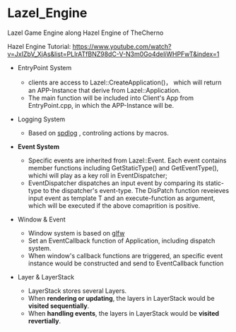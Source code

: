 # Lazel_Engine

Lazel Game Engine along Hazel Engine of TheCherno 

Hazel Engine Tutorial: https://www.youtube.com/watch?v=JxIZbV_XjAs&list=PLlrATfBNZ98dC-V-N3m0Go4deliWHPFwT&index=1



- EntryPoint System
  - clients are access to Lazel::CreateApplication()， which will return an APP-Instance that derive from Lazel::Application.
  - The main function will be included into Client's App from EntryPoint.cpp, in which the APP-Instance will be.

- Logging System
  - Based on [spdlog](https://github.com/gabime/spdlog) , controling actions by macros.

- **Event System**
  - Specific events are inherited from Lazel::Event. Each event contains member functions including GetStaticType() and GetEventType(), whichi will play as a key roll in EventDispatcher; 
  -  EventDispatcher dispatches an input event by comparing its static-type to the dispatcher's event-type. The DisPatch function reveieves input event as template T and an execute-function as argument, which will be executed if the above comaprition is positive.
- Window & Event
  - Window system is based on [glfw](https://github.com/glfw/glfw)
  - Set an EventCallback function of Application, including dispatch system. 
  - When window's callback functions are triggered, an specific event instance would be constructed and send to EventCallback function  
- Layer & LayerStack
  - LayerStack stores several Layers.
  - When **rendering or updating**, the layers in LayerStack would be **visited sequentially**.
  -  When **handling events**, the layers in LayerStack would be **visited revertially**.